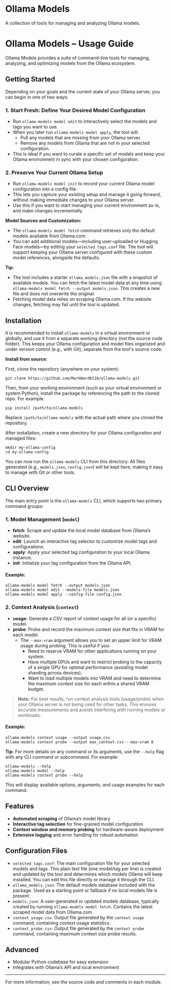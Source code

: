 # Ollama Models

A collection of tools for managing and analyzing Ollama models.

# Ollama Models – Usage Guide

Ollama Models provides a suite of command-line tools for managing, analyzing, and optimizing models from the Ollama ecosystem.

## Getting Started

Depending on your goals and the current state of your Ollama server, you can begin in one of two ways:

### 1. Start Fresh: Define Your Desired Model Configuration
- Run `ollama-models model edit` to interactively select the models and tags you want to use.
- When you later run `ollama-models model apply`, the tool will:
  - Pull any models that are missing from your Ollama server.
  - Remove any models from Ollama that are not in your selected configuration.
- This is ideal if you want to curate a specific set of models and keep your Ollama environment in sync with your chosen configuration.

### 2. Preserve Your Current Ollama Setup
- Run `ollama-models model init` to record your current Ollama model configuration into a config file.
- This lets you capture your existing setup and manage it going forward, without making immediate changes to your Ollama server.
- Use this if you want to start managing your current environment as-is, and make changes incrementally.

**Model Sources and Customization:**
- The `ollama-models model fetch` command retrieves only the default models available from Ollama.com.
- You can add additional models—including user-uploaded or Hugging Face models—by editing your `selected_tags.conf` file. The tool will support keeping your Ollama server configured with these custom model references, alongside the defaults.

**Tip:**
- The tool includes a starter `ollama_models.json` file with a snapshot of available models. You can fetch the latest model data at any time using `ollama-models model fetch --output models.json`. This creates a new file and does not overwrite the original.
- Fetching model data relies on scraping Ollama.com. If the website changes, fetching may fail until the tool is updated.

## Installation

It is recommended to install `ollama-models` in a virtual environment or globally, and use it from a separate working directory (not the source code folder). This keeps your Ollama configuration and model files organized and under version control (e.g., with Git), separate from the tool's source code.

**Install from source:**

First, clone the repository (anywhere on your system):

```
git clone https://github.com/MarkWard0110/ollama-models.git
```

Then, from your working environment (such as your virtual environment or system Python), install the package by referencing the path to the cloned repo. For example:

```
pip install /path/to/ollama-models
```

Replace `/path/to/ollama-models` with the actual path where you cloned the repository.

After installation, create a new directory for your Ollama configuration and managed files:

```
mkdir my-ollama-config
cd my-ollama-config
```

You can now run the `ollama-models` CLI from this directory. All files generated (e.g., `models.json`, `config.json`) will be kept here, making it easy to manage with Git or other tools.

## CLI Overview

The main entry point is the `ollama-models` CLI, which supports two primary command groups:

### 1. Model Management (`model`)

- **fetch**: Scrape and update the local model database from Ollama’s website.
- **edit**: Launch an interactive tag selector to customize model tags and configurations.
- **apply**: Apply your selected tag configuration to your local Ollama instance.
- **init**: Initialize your tag configuration from the Ollama API.

#### Example:

```
ollama-models model fetch --output models.json
ollama-models model edit --models-file models.json
ollama-models model apply --config-file config.json
```

### 2. Context Analysis (`context`)

- **usage**: Generate a CSV report of context usage for all (or a specific) model.
- **probe**: Probe and record the maximum context size that fits in VRAM for each model.
  - The `--max-vram` argument allows you to set an upper limit for VRAM usage during probing. This is useful if you:
    - Need to reserve VRAM for other applications running on your system.
    - Have multiple GPUs and want to restrict probing to the capacity of a single GPU for optimal performance (avoiding model sharding across devices).
    - Want to load multiple models into VRAM and need to determine the maximum context size for each within a shared VRAM budget.

> **Note:** For best results, run context analysis tools (usage/probe) when your Ollama server is *not* being used for other tasks. This ensures accurate measurements and avoids interfering with running models or workloads.

#### Example:

```
ollama-models context usage --output usage.csv
ollama-models context probe --output max_context.csv --max-vram 8
```

**Tip:** For more details on any command or its arguments, use the `--help` flag with any CLI command or subcommand. For example:
```
ollama-models --help
ollama-models model --help
ollama-models context probe --help
```
This will display available options, arguments, and usage examples for each command.

## Features

- **Automated scraping** of Ollama’s model library
- **Interactive tag selection** for fine-grained model configuration
- **Context window and memory probing** for hardware-aware deployment
- **Extensive logging** and error handling for robust automation

## Configuration Files

- `selected_tags.conf`: The main configuration file for your selected models and tags. This plain text file (one model/tag per line) is created and updated by the tool and determines which models Ollama will keep installed. You can edit this file directly or manage it through the CLI.
- `ollama_models.json`: The default models database included with the package. Used as a starting point or fallback if no local models file is present.
- `models.json`: A user-generated or updated models database, typically created by running `ollama-models model fetch`. Contains the latest scraped model data from Ollama.com.
- `context_usage.csv`: Output file generated by the `context usage` command, containing context usage statistics.
- `context_probe.csv`: Output file generated by the `context probe` command, containing maximum context size probe results.

## Advanced

- Modular Python codebase for easy extension
- Integrates with Ollama’s API and local environment

---

For more information, see the source code and comments in each module.
